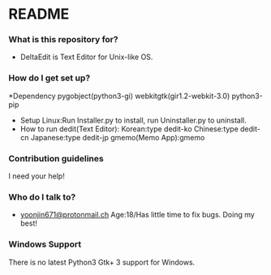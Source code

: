 # README #

### What is this repository for? ###

* DeltaEdit is Text Editor for Unix-like OS.
### How do I get set up? ###
*Dependency
pygobject(python3-gi)
webkitgtk(gir1.2-webkit-3.0)
python3-pip
* Setup
Linux:Run Installer.py to install, run Uninstaller.py to uninstall.
* How to run
	dedit(Text Editor):
			Korean:type dedit-ko
			Chinese:type dedit-cn
			Japanese:type dedit-jp
	gmemo(Memo App):gmemo
### Contribution guidelines ###
I need your help!

### Who do I talk to? ###
* yoonjin671@protonmail.ch
Age:18/Has little time to fix bugs. Doing my best!
### Windows Support ###
There is no latest Python3 Gtk+ 3 support for Windows.
